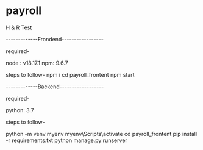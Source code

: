 # payroll
H &amp; R Test

-------------Frondend-----------------

required-

node : v18.17.1
npm: 9.6.7

steps to follow-
npm i
cd payroll_frontent
npm start

-------------Backend------------------

required-

python: 3.7

steps to follow-

python -m venv myenv
myenv\Scripts\activate
cd payroll_frontent
pip install -r requirements.txt
python manage.py runserver

